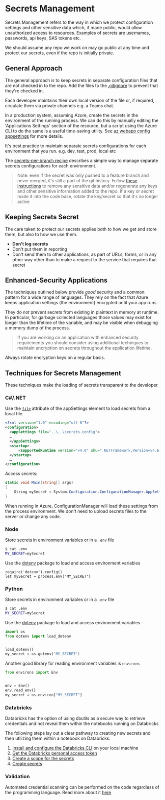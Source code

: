 # Secrets Management

Secrets Management refers to the way in which we protect configuration settings and other sensitive data which, if
made public, would allow unauthorized access to resources. Examples of secrets are usernames, passwords, api keys, SAS
tokens etc.

We should assume any repo we work on may go public at any time and protect our secrets, even if
the repo is initially private.

## General Approach

The general approach is to keep secrets in separate configuration files that are not checked in
to the repo. Add the files to the [.gitignore](https://git-scm.com/docs/gitignore) to prevent that they're checked in.

Each developer maintains their own local version of the file or, if required, circulate them via private channels e.g. a Teams chat.

In a production system, assuming Azure, create the secrets in the environment of the running process. We can do this by manually editing the 'Applications Settings' section of the resource, but a script using
the Azure CLI to do the same is a useful time-saving utility. See [az webapp config appsettings](https://docs.microsoft.com/en-us/cli/azure/webapp/config/appsettings?view=azure-cli-latest) for more details.

It's best practice to maintain separate secrets configurations for each environment that you run. e.g. dev, test, prod, local etc

The [secrets-per-branch recipe](./recipes/azure-devops/secrets-per-branch.md) describes a simple way to manage separate secrets configurations for each environment.

> Note: even if the secret was only pushed to a feature branch and never merged, it's still a part of the git history. Follow [these instructions](https://help.github.com/en/github/authenticating-to-github/removing-sensitive-data-from-a-repository) to remove any sensitive data and/or regenerate any keys and other sensitive information added to the repo. If a key or secret made it into the code base, rotate the key/secret so that it's no longer active

## Keeping Secrets Secret

The care taken to protect our secrets applies both to how we get and store them, but also to how we use them.

- **Don't log secrets**
- Don't put them in reporting
- Don't send them to other applications, as part of URLs, forms, or in any other way other than to make a request to the service that requires that secret

## Enhanced-Security Applications

The techniques outlined below provide *good* security and a common pattern for a wide range of languages. They rely on
the fact that Azure keeps application settings (the environment) encrypted until your app runs.

They do *not* prevent secrets from existing in plaintext in memory at runtime. In particular, for garbage collected languages those values may exist for longer than the lifetime of the variable, and may be visible when debugging a memory dump of the process.

> If you are working on an application with enhanced security requirements you should consider using additional techniques to maintain encryption on secrets throughout the application lifetime.

Always rotate encryption keys on a regular basis.

## Techniques for Secrets Management

These techniques make the loading of secrets  transparent to the developer.

### C#/.NET

Use the [`file`](https://docs.microsoft.com/en-us/dotnet/framework/configure-apps/file-schema/appsettings/appsettings-element-for-configuration) attribute of the appSettings element to load secrets from a local file.

``` XML
<?xml version="1.0" encoding="utf-8"?>
<configuration>
  <appSettings file="..\..\secrets.config">
  …
  </appSettings>
  <startup>
      <supportedRuntime version="v4.0" sku=".NETFramework,Version=v4.6.1" />
  </startup>
  …
</configuration>
```

Access secrets:

```C#
static void Main(string[] args)
{
    String mySecret = System.Configuration.ConfigurationManager.AppSettings["mySecret"];
}
```

When running in Azure, ConfigurationManager will load these settings from the process environment. We don't need to upload secrets files to the server or change any code.

### Node

Store secrets in environment variables or in a `.env` file

```bash
$ cat .env
MY_SECRET=mySecret
```

Use the [dotenv](https://www.npmjs.com/package/dotenv) package to load and access environment variables

```node
require('dotenv').config()
let mySecret = process.env("MY_SECRET")
```

### Python

Store secrets in environment variables or in a `.env` file

```bash
$ cat .env
MY_SECRET=mySecret
```

Use the [dotenv](https://pypi.org/project/python-dotenv/) package to load and access environment variables

```Python
import os
from dotenv import load_dotenv


load_dotenv()
my_secret = os.getenv('MY_SECRET')
```

Another good library for reading environment variables is `environs`

```Python
from environs import Env


env = Env()
env.read_env()
my_secret = os.environ["MY_SECRET"]
```

### Databricks

Databricks has the option of using dbutils as a secure way to retrieve credentials and not reveal them within the notebooks running on Databricks

The following steps lay out a clear pathway to creating new secrets and then utilizing them within a notebook on Databricks:

1. [Install and configure the Databricks CLI](https://docs.databricks.com/user-guide/dev-tools/databricks-cli.html#set-up-the-cli) on your local machine
2. [Get the Databricks personal access token](https://docs.databricks.com/api/latest/authentication.html#token-management)
3. [Create a scope for the secrets](https://docs.azuredatabricks.net/user-guide/secrets/secret-scopes.html#create-a-databricks-backed-secret-scope)
4. [Create secrets](https://docs.azuredatabricks.net/user-guide/secrets/secrets.html)

### Validation

Automated credential scanning can be performed on the code regardless of the programming language. Read more about it [here](../../continuous-integration/dev-sec-ops/secret-management/credential_scanning.md)
